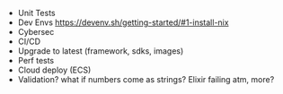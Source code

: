 - Unit Tests
- Dev Envs https://devenv.sh/getting-started/#1-install-nix
- Cybersec
- CI/CD
- Upgrade to latest (framework, sdks, images)
- Perf tests
- Cloud deploy (ECS)
- Validation? what if numbers come as strings? Elixir failing atm, more?